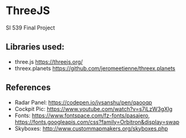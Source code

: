 # ThreeJS  
SI 539 Final Project  
## Libraries used:  
* three.js https://threejs.org/  
* threex.planets https://github.com/jeromeetienne/threex.planets
## References
* Radar Panel: https://codepen.io/jvsanshu/pen/qaooqp
* Cockpit Pic: https://www.youtube.com/watch?v=s7iLzW3gXlg
* Fonts: https://www.fontspace.com/fz-fonts/pasajero, https://fonts.googleapis.com/css?family=Orbitron&display=swap
* Skyboxes: http://www.custommapmakers.org/skyboxes.php

